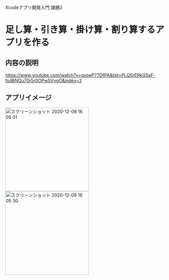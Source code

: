 Xcodeアプリ開発入門 課題2

# 足し算・引き算・掛け算・割り算するアプリを作る

## 内容の説明

https://www.youtube.com/watch?v=gxpeP77DfPA&list=PLQ5rERkGSxF-fsdBNQu70r5r0OPwSVygO&index=2

## アプリイメージ

<img width="264" alt="スクリーンショット 2020-12-08 16 05 01" src="https://user-images.githubusercontent.com/1240938/101451582-b83b9e00-396f-11eb-85a1-a83841a3afe9.png">
<img width="265" alt="スクリーンショット 2020-12-08 16 05 30" src="https://user-images.githubusercontent.com/1240938/101451592-bbcf2500-396f-11eb-8b2b-e739a9ff3787.png">


